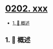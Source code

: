# [0202. xxx](https://github.com/Tdahuyou/TNotes.leetcode/tree/main/notes/0202.%20xxx)

<!-- region:toc -->

- [1. 📝 概述](#1--概述)

<!-- endregion:toc -->

## 1. 📝 概述
